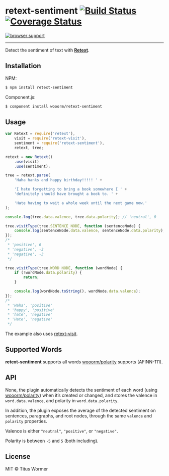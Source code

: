 # retext-sentiment [![Build Status](https://travis-ci.org/wooorm/retext-sentiment.svg?branch=master)](https://travis-ci.org/wooorm/retext-sentiment) [![Coverage Status](https://img.shields.io/coveralls/wooorm/retext-sentiment.svg)](https://coveralls.io/r/wooorm/retext-sentiment?branch=master)

[![browser support](https://ci.testling.com/wooorm/retext-sentiment.png) ](https://ci.testling.com/wooorm/retext-sentiment)

---

Detect the sentiment of text with **[Retext](https://github.com/wooorm/retext "Retext")**.

## Installation

NPM:
```sh
$ npm install retext-sentiment
```

Component.js:
```sh
$ component install wooorm/retext-sentiment
```

## Usage

```js
var Retext = require('retext'),
    visit = require('retext-visit'),
    sentiment = require('retext-sentiment'),
    retext, tree;

retext = new Retext()
    .use(visit)
    .use(sentiment);

tree = retext.parse(
    'Haha hanks and happy birthday!!!!! ' +

    'I hate forgetting to bring a book somewhere I ' +
    'definitely should have brought a book to. ' +

    'Hate having to wait a whole week until the next game now.'
);

console.log(tree.data.valence, tree.data.polarity); // 'neutral', 0

tree.visitType(tree.SENTENCE_NODE, function (sentenceNode) {
    console.log(sentenceNode.data.valence, sentenceNode.data.polarity);
});
/*
 * 'positive', 6
 * 'negative', -3
 * 'negative', -3
 */

tree.visitType(tree.WORD_NODE, function (wordNode) {
    if (!wordNode.data.polarity) {
        return;
    }

    console.log(wordNode.toString(), wordNode.data.valence);
});
/*
 * 'Haha', 'positive'
 * 'happy', 'positive'
 * 'hate', 'negative'
 * 'Hate', 'negative'
 */
```

The example also uses [retext-visit](https://github.com/wooorm/retext-visit).

## Supported Words
**retext-sentiment** supports all words [wooorm/polarity](https://github.com/wooorm/polarity#supported-words) supports (AFINN-111).

## API
None, the plugin automatically detects the sentiment of each word (using [wooorm/polarity](https://github.com/wooorm/polarity)) when it’s created or changed, and stores the valence in `word.data.valence`, and polarity in `word.data.polarity`.

In addition, the plugin exposes the average of the detected sentiment on sentences, paragraphs, and root nodes, through the same `valence` and `polarity` properties.

Valence is either `"neutral"`, `"positive"`, or `"negative"`.

Polarity is between `-5` and `5` (both including).

## License

MIT © Titus Wormer
